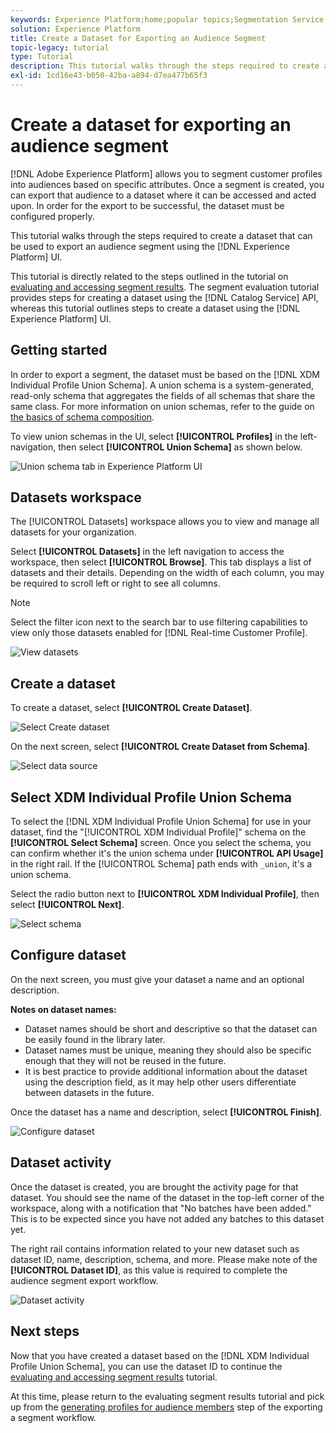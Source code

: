 ```yaml
---
keywords: Experience Platform;home;popular topics;Segmentation Service;segmentation;Segmentation;create a dataset;export audience segment;export segment;
solution: Experience Platform
title: Create a Dataset for Exporting an Audience Segment
topic-legacy: tutorial
type: Tutorial
description: This tutorial walks through the steps required to create a dataset that can be used for exporting an audience segment using the Experience Platform UI.
exl-id: 1cd16e43-b050-42ba-a894-d7ea477b65f3
---
```

# Create a dataset for exporting an audience segment

[!DNL Adobe Experience Platform] allows you to segment customer profiles into audiences based on specific attributes. Once a segment is created, you can export that audience to a dataset where it can be accessed and acted upon. In order for the export to be successful, the dataset must be configured properly.

This tutorial walks through the steps required to create a dataset that can be used to export an audience segment using the [!DNL Experience Platform] UI.

This tutorial is directly related to the steps outlined in the tutorial on [evaluating and accessing segment results](./evaluate-a-segment.md). The segment evaluation tutorial provides steps for creating a dataset using the [!DNL Catalog Service] API, whereas this tutorial outlines steps to create a dataset using the [!DNL Experience Platform] UI.

## Getting started

In order to export a segment, the dataset must be based on the [!DNL XDM Individual Profile Union Schema]. A union schema is a system-generated, read-only schema that aggregates the fields of all schemas that share the same class. For more information on union schemas, refer to the guide on [the basics of schema composition](../../xdm/schema/composition.md#union).

To view union schemas in the UI, select **[!UICONTROL Profiles]** in the left-navigation, then select **[!UICONTROL Union Schema]** as shown below.

![Union schema tab in Experience Platform UI](../images/tutorials/segment-export-dataset/union.png)


## Datasets workspace

The [!UICONTROL Datasets] workspace allows you to view and manage all datasets for your organization. 

Select **[!UICONTROL Datasets]** in the left navigation to access the workspace, then select **[!UICONTROL Browse]**. This tab displays a list of datasets and their details. Depending on the width of each column, you may be required to scroll left or right to see all columns. 

>[!NOTE]
>
>Select the filter icon next to the search bar to use filtering capabilities to view only those datasets enabled for [!DNL Real-time Customer Profile].

![View datasets](../images/tutorials/segment-export-dataset/browse.png)

## Create a dataset

To create a dataset, select **[!UICONTROL Create Dataset]**. 

![Select Create dataset](../images/tutorials/segment-export-dataset/create-dataset.png)

On the next screen, select **[!UICONTROL Create Dataset from Schema]**.

![Select data source](../images/tutorials/segment-export-dataset/create-from-schema.png)

## Select XDM Individual Profile Union Schema

To select the [!DNL XDM Individual Profile Union Schema] for use in your dataset, find the "[!UICONTROL XDM Individual Profile]" schema on the **[!UICONTROL Select Schema]** screen. Once you select the schema, you can confirm whether it's the union schema under **[!UICONTROL API Usage]** in the right rail. If the [!UICONTROL Schema] path ends with `_union`, it's a union schema.

Select the radio button next to **[!UICONTROL XDM Individual Profile]**, then select **[!UICONTROL Next]**.

![Select schema](../images/tutorials/segment-export-dataset/select-schema.png)

## Configure dataset

On the next screen, you must give your dataset a name and an optional description. 

**Notes on dataset names:**
* Dataset names should be short and descriptive so that the dataset can be easily found in the library later. 
* Dataset names must be unique, meaning they should also be specific enough that they will not be reused in the future. 
* It is best practice to provide additional information about the dataset using the description field, as it may help other users differentiate between datasets in the future.

Once the dataset has a name and description, select **[!UICONTROL Finish]**.

![Configure dataset](../images/tutorials/segment-export-dataset/configure-dataset.png)

## Dataset activity

Once the dataset is created, you are brought the activity page for that dataset. You should see the name of the dataset in the top-left corner of the workspace, along with a notification that "No batches have been added." This is to be expected since you have not added any batches to this dataset yet. 

The right rail contains information related to your new dataset such as dataset ID, name, description, schema, and more. Please make note of the **[!UICONTROL Dataset ID]**, as this value is required to complete the audience segment export workflow.

![Dataset activity](../images/tutorials/segment-export-dataset/activity.png)

## Next steps

Now that you have created a dataset based on the [!DNL XDM Individual Profile Union Schema], you can use the dataset ID to continue the [evaluating and accessing segment results](./evaluate-a-segment.md) tutorial.

At this time, please return to the evaluating segment results tutorial and pick up from the [generating profiles for audience members](./evaluate-a-segment.md#generate-profiles) step of the exporting a segment workflow.
